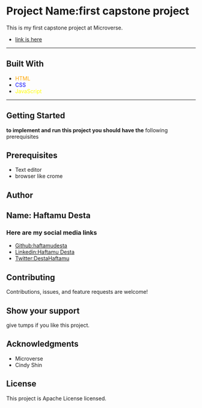 # Project Name:first capstone project
This is my first capstone project at Microverse.
- [link is here](https://haftamudesta.github.io/)
***
## Built With
- <span style ="color:orange">HTML</span> 
- <span style ="color:blue">CSS</span> 
- <span style ="color:yellow">JavaScript</span>
*** 
## Getting Started
**to implement and run this project you should have the** following prerequisites  
## Prerequisites
- Text editor
- browser like crome
## Author
## Name: Haftamu Desta
### Here are my social media links
- [Github:haftamudesta](https://github.com/haftamudesta)
- [Linkedin:Haftamu Desta](https://www.linkedin.com/in/haftamu-desta-795791a1/)
- [Twitter:DestaHaftamu](https://twitter.com/DestaHftamu?t=NQ4ovkdWbsfsjh62NFEXFg&s=09)

## Contributing
Contributions, issues, and feature requests are welcome!
## Show your support
give tumps if you like this project.
## Acknowledgments
- Microverse
- Cindy Shin
## License
This project is Apache License licensed.
